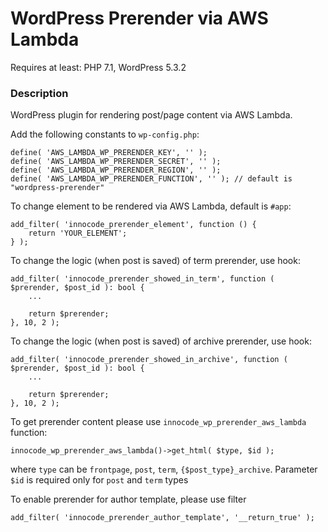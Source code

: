 # WordPress Prerender via AWS Lambda

Requires at least: PHP 7.1, WordPress 5.3.2

###    Description
WordPress plugin for rendering post/page content via AWS Lambda.

Add the following constants to `wp-config.php`:

````
define( 'AWS_LAMBDA_WP_PRERENDER_KEY', '' );
define( 'AWS_LAMBDA_WP_PRERENDER_SECRET', '' );
define( 'AWS_LAMBDA_WP_PRERENDER_REGION', '' );
define( 'AWS_LAMBDA_WP_PRERENDER_FUNCTION', '' ); // default is "wordpress-prerender"
````

To change element to be rendered via AWS Lambda, default is `#app`:
````
add_filter( 'innocode_prerender_element', function () {
    return 'YOUR_ELEMENT';
} );
````

To change the logic (when post is saved) of term prerender, use hook:

````
add_filter( 'innocode_prerender_showed_in_term', function ( $prerender, $post_id ): bool {
    ...
    
    return $prerender;
}, 10, 2 );
````

To change the logic (when post is saved) of archive prerender, use hook:

````
add_filter( 'innocode_prerender_showed_in_archive', function ( $prerender, $post_id ): bool {
    ...
    
    return $prerender;
}, 10, 2 );
````

To get prerender content please use `innocode_wp_prerender_aws_lambda` function:

````
innocode_wp_prerender_aws_lambda()->get_html( $type, $id );
````

where `type` can be `frontpage`, `post`, `term`, `{$post_type}_archive`. Parameter `$id` is required only for `post` and `term` types

To enable prerender for author template, please use filter

````
add_filter( 'innocode_prerender_author_template', '__return_true' );
````